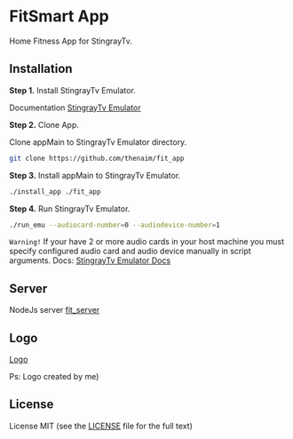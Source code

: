 # FitSmart App

Home Fitness App for StingrayTv.

## Installation

**Step 1.** Install StingrayTv Emulator.

Documentation [StingrayTv Emulator](https://devstingray.gs-labs.tv/emulator)

**Step 2.** Clone App.

Clone appMain to StingrayTv Emulator directory.

```sh
git clone https://github.com/thenaim/fit_app
```
**Step 3.** Install appMain to StingrayTv Emulator.

```sh
./install_app ./fit_app
```

**Step 4.** Run StingrayTv Emulator.

```sh
./run_emu --audiocard-number=0 --audiodevice-number=1
```
`Warning!` If your have 2 or more audio cards in your host machine you must specify configured audio card and audio device manually in script arguments. Docs: [StingrayTv Emulator Docs](https://devstingray.gs-labs.tv/emulator)

## Server

NodeJs server [fit_server](https://github.com/thenaim/fit_server)

## Logo

[Logo](https://www.figma.com/file/UxgnFWoQ5yJePKsSIgZ67l)

Ps: Logo created by me)

## License

License MIT (see the [LICENSE](https://github.com/thenaim/fit_app/blob/master/LICENSE) file for the full text)
